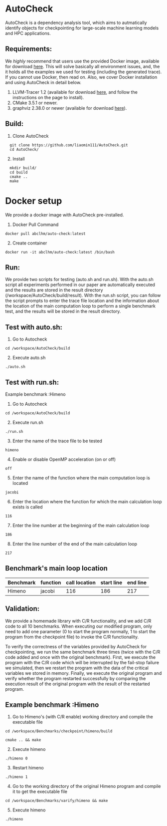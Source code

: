 AutoCheck
====
AutoCheck is a dependency analysis tool, which aims to autmatically identify objects for checkpointing for large-scale machine learning models and HPC applications.

Requirements:
-------------------
We *highly* recommend that users use the provided Docker image, available for
download [here](https://hub.docker.com/repository/docker/abclhm/auto-check).
This will solve basically all environment issues, and, the it holds all the examples we 
used for testing (including the generated trace). If you cannot use Docker,
then read on. Also, we cover Docker installation and using AutoCheck in detail below.
  1. LLVM-Tracer 1.2 (available for download [here](https://github.com/harvard-acc/LLVM-Tracer/tree/llvm-3.4), and follow
the instructions on the page to install).
  2. CMake 3.5.1 or newer.
  3. graphviz 2.38.0 or newer (available for download [here](https://graphviz.org)).

Build:
-------------------
  1. Clone AutoCheck
```
  git clone https://github.com/liaomin111/AutoCheck.git
  cd AutoCheck/
```
  2. Install
```
  mkdir build/
  cd build
  cmake ..
  make
```
    
Docker setup
====
We provide a docker image with AutoCheck pre-installed.

1. Docker Pull Command
```
docker pull abclhm/auto-check:latest
```
2. Create container
```
docker run -it abclhm/auto-check:latest /bin/bash
```
Run:
------
We provide two scripts for testing (auto.sh and run.sh). With the auto.sh script 
all experiments performed in our paper are automatically executed and the results are  stored in the result directory (/workspace/AutoCheck/build/result). 
With the run.sh script, you can follow the script prompts to enter the trace file location and the information about the location of the 
main computation loop to perform a single benchmark test, and the results will be  stored in the result directory.

Test with auto.sh:
------
1. Go to Autocheck 
```
cd /workspace/AutoCheck/build
```
2. Execute auto.sh
```
./auto.sh
```
Test with run.sh:
------
Example benchmark :Himeno
1. Go to Autocheck 
```
cd /workspace/AutoCheck/build
```
2. Execute run.sh
```
./run.sh
```
3. Enter the name of the trace file to be tested
```
himeno
```
4. Enable or disable OpenMP acceleration (on or off)
```
off
```
5. Enter the name of the function where the main computation loop is located
```
jacobi
```
6. Enter the location where the function for which the main calculation loop exists is called
```
116
```
7. Enter the line number at the beginning of the main calculation loop
```
186
```
8. Enter the line number of the end of the main calculation loop
```
217
```

Benchmark's main loop location
------------

Benchmark | function | call location | start line | end line
-----| -----| -----| -----| -----
Himeno | jacobi | 116 | 186 | 217

Validation:
------------
We provide a homemade library with C/R functionality, and we add C/R code to all 10 benchmarks. 
When executing our modified program, only need to add one parameter (0 to start the program 
normally, 1 to start the program from the checkpoint file) to invoke the C/R functionality.

To verify the correctness of the variables provided by AutoCheck for checkpointing, we run the same 
benchmark three times (twice with the C/R code added and once with the original benchmark).
First, we execute the program with the C/R code which will be interrupted by the fail-stop failure we simulated, 
then we restart the program with the data of the critical variables we stored in memory. 
Finally, we execute the original program and verify whether the program restarted successfully by comparing the 
execution result of the original program with the result of the restarted program.

Example benchmark :Himeno
------------------------------------
1. Go to Himeno's (with C/R enable)  working directory and compile the executable file
```
cd /workspace/Benchmarks/checkpoint/himeno/build

cmake .. && make
```
2. Execute himeno
```
./himeno 0
```
3. Restart himeno
```
./himeno 1
```
4. Go to the working directory of the original Himeno program and compile it to get the executable file
```
cd /workspace/Benchmarks/varify/himeno && make
```
5. Execute himeno
```
./himeno
```



